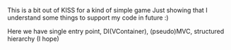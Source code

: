This is a bit out of KISS for a kind of simple game 
Just showing that I understand some things to support my code in future :)

Here we have single entry point, DI(VContainer), (pseudo)MVC, structured hierarchy (I hope)
